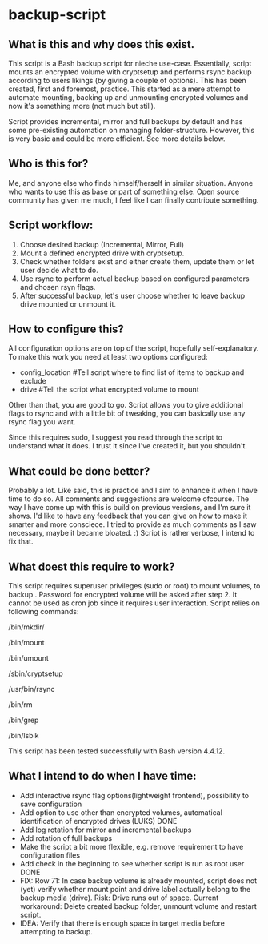 # backup-script

## What is this and why does this exist.

This script is a Bash backup script for nieche use-case. Essentially, script mounts an encrypted volume with cryptsetup and performs rsync backup according to users likings (by giving a couple of options). This has been created, first and foremost, practice. This started as a mere attempt to automate mounting, backing up and unmounting encrypted volumes and now it's something more (not much but still). 

Script provides incremental, mirror and full backups by default and has some pre-existing automation on managing folder-structure. However, this is very basic and could be more efficient. See more details below.

## Who is this for?

Me, and anyone else who finds himself/herself in similar situation. Anyone who wants to use this as base or part of something else. Open source community has given me much, I feel like  I can finally contribute something.

## Script workflow: 

1. Choose desired backup (Incremental, Mirror, Full)
2. Mount a defined encrypted drive with cryptsetup.
3. Check whether folders exist and either create them, update them or let user decide what to do.
4. Use rsync to perform actual backup based on configured parameters and chosen rsyn flags.
5. After successful backup, let's user choose whether to leave backup drive mounted or unmount it. 

## How to configure this?

All configuration options are on top of the script, hopefully self-explanatory. To make this work you need at least two options configured:
- config_location #Tell script where to find list of items to backup and exclude
- drive #Tell the script what encrypted volume to mount

Other than that, you are good to go. Script allows you to give additional flags to rsync and with a little bit of tweaking, you can basically use any rsync flag you want.

Since this requires sudo, I suggest you read through the script to understand what it does. I trust it since I've created it, but you shouldn't. 

## What could be done better?

Probably a lot. Like said, this is practice and I aim to enhance it when I have time to do so. All comments and suggestions are welcome ofcourse. The way I have come up with this is build on previous versions, and I'm sure it shows. I'd like to have any feedback that you can give on how to make it smarter and more consciece. I tried to provide as much comments as I saw necessary, maybe it became bloated. :) Script is rather verbose, I intend to fix that. 




## What doest this require to work?
This script requires superuser privileges (sudo or root) to mount volumes, to backup . Password for encrypted volume will be asked after step 2. It cannot be used as cron job since it requires user interaction. 
Script relies on following commands: 

/bin/mkdir/

/bin/mount

/bin/umount

/sbin/cryptsetup

/usr/bin/rsync

/bin/rm

/bin/grep

/bin/lsblk

This script has been tested successfully with Bash version 4.4.12.


## What I intend to do when I have time:

- Add interactive rsync flag options(lightweight frontend), possibility to save configuration
- Add option to use other than encrypted volumes, automatical identification of encrypted drives (LUKS) DONE
- Add log rotation for mirror and incremental backups 
- Add rotation of full backups 
- Make the script a bit more flexible, e.g. remove requirement to have configuration files
- Add check in the beginning to see whether script is run as root user DONE
- FIX: Row 71: In case backup volume is already mounted, script does not (yet) verify whether mount point and drive label actually belong to the backup media (drive). Risk: Drive runs out of space. Current workaround: Delete created backup folder, unmount volume and restart script. 
- IDEA: Verify that there is enough space in target media before attempting to backup. 

